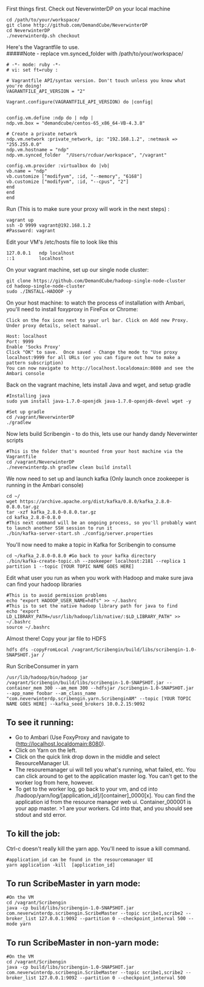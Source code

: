 First things first.  Check out NeverwinterDP on your local machine
```
cd /path/to/your/workspace/
git clone http://github.com/DemandCube/NeverwinterDP
cd NeverwinterDP
./neverwinterdp.sh checkout
```
  
Here's the Vagrantfile to use.  
#####Note - replace vm.synced_folder with /path/to/your/workspace/
```
# -*- mode: ruby -*-
# vi: set ft=ruby :

# Vagrantfile API/syntax version. Don't touch unless you know what you're doing!
VAGRANTFILE_API_VERSION = "2"

Vagrant.configure(VAGRANTFILE_API_VERSION) do |config|


config.vm.define :ndp do | ndp |
ndp.vm.box = "demandcube/centos-65_x86_64-VB-4.3.8"

# Create a private network
ndp.vm.network :private_network, ip: "192.168.1.2", :netmask => "255.255.0.0" 
ndp.vm.hostname = "ndp"
ndp.vm.synced_folder  "/Users/rcduar/workspace", "/vagrant"

config.vm.provider :virtualbox do |vb|
vb.name = "ndp"
vb.customize ["modifyvm", :id, "--memory", "6168"]
vb.customize ["modifyvm", :id, "--cpus", "2"]
end
end
end
```

Run (This is to make sure your proxy will work in the next steps) :
```
vagrant up
ssh -D 9999 vagrant@192.168.1.2
#Password: vagrant
```

Edit your VM's /etc/hosts file to look like this
```
127.0.0.1   ndp localhost
::1         localhost
```


On your vagrant machine, set up our single node cluster:
```
git clone https://github.com/DemandCube/hadoop-single-node-cluster
cd hadoop-single-node-cluster
sudo ./INSTALL-HADOOP -y
```

On your host machine: to watch the process of installation with Ambari, you'll need to install foxyproxy in FireFox or Chrome:
```
Click on the fox icon next to your url bar. Click on Add new Proxy. Under proxy details, select manual. 

Host: localhost 
Port: 9999
Enable 'Socks Proxy'
Click "OK" to save.  Once saved - Change the mode to "Use proxy localhost:9999 for all URLs (or you can figure out how to make a pattern subscription)
You can now navigate to http://localhost.localdomain:8080 and see the Ambari console
```

Back on the vagrant machine, lets install Java and wget, and setup gradle
```
#Installing java 
sudo yum install java-1.7.0-openjdk java-1.7.0-openjdk-devel wget -y

#Set up gradle
cd /vagrant/NeverwinterDP
./gradlew
```

Now lets build Scribengin - to do this, lets use our handy dandy Neverwinter scripts
```
#This is the folder that's mounted from your host machine via the Vagrantfile
cd /vagrant/NeverwinterDP
./neverwinterdp.sh gradlew clean build install
```

We now need to set up and launch kafka  (Only launch once zookeeper is running in the Ambari console)
```
cd ~/
wget https://archive.apache.org/dist/kafka/0.8.0/kafka_2.8.0-0.8.0.tar.gz
tar -xzf kafka_2.8.0-0.8.0.tar.gz
cd kafka_2.8.0-0.8.0
#This next command will be an ongoing process, so you'll probably want to launch another SSH session to run it
./bin/kafka-server-start.sh ./config/server.properties
```

You'll now need to make a topic in Kafka for Scribengin to consume
```
cd ~/kafka_2.8.0-0.8.0 #Go back to your kafka directory
./bin/kafka-create-topic.sh --zookeeper localhost:2181 --replica 1 partition 1 --topic [YOUR TOPIC NAME GOES HERE]
```


Edit what user you run as when you work with Hadoop and make sure java can find your hadoop libraries
```
#This is to avoid permission problems
echo "export HADOOP_USER_NAME=hdfs" >> ~/.bashrc
#This is to set the native hadoop library path for java to find
echo "export LD_LIBRARY_PATH=/usr/lib/hadoop/lib/native/:$LD_LIBRARY_PATH" >> ~/.bashrc
source ~/.bashrc
```

Almost there!  Copy your jar file to HDFS
```
hdfs dfs -copyFromLocal /vagrant/Scribengin/build/libs/scribengin-1.0-SNAPSHOT.jar /
```

Run ScribeConsumer in yarn
```
/usr/lib/hadoop/bin/hadoop jar /vagrant/Scribengin/build/libs/scribengin-1.0-SNAPSHOT.jar --container_mem 300 --am_mem 300 --hdfsjar /scribengin-1.0-SNAPSHOT.jar --app_name foobar --am_class_name "com.neverwinterdp.scribengin.yarn.ScribenginAM" --topic [YOUR TOPIC NAME GOES HERE] --kafka_seed_brokers 10.0.2.15:9092
```



To see it running:
------------------
- Go to Ambari (Use FoxyProxy and navigate to (http://localhost.localdomain:8080). 
- Click on Yarn on the left. 
- Click on the quick link drop down in the middle and select ResourceManager UI.
- The resouremanager ui will tell you what's running, what failed, etc. You can click around to get to the application master log. You can't get to the worker log from here, however.
- To get to the worker log, go back to your vm, and cd into /hadoop/yarn/log/[application_id]/[container]_0000[x]. You can find the application id from the resource manager web ui. Container_000001 is your app master. >1 are your workers. Cd into that, and you should see stdout and std error.


To kill the job:
----------------
Ctrl-c doesn't really kill the yarn app. You'll need to issue a kill command.
```
#application_id can be found in the resourcemanager UI
yarn application -kill  [application_id]
```
 


To run ScribeMaster in yarn mode:
-------------------
```
#On the VM
cd /vagrant/Scribengin
java -cp build/libs/scribengin-1.0-SNAPSHOT.jar com.neverwinterdp.scribengin.ScribeMaster --topic scribe1,scribe2 --broker_list 127.0.0.1:9092 --partition 0 --checkpoint_interval 500 --mode yarn
```

To run ScribeMaster in non-yarn mode:
-------------------
```
#On the VM
cd /vagrant/Scribengin
java -cp build/libs/scribengin-1.0-SNAPSHOT.jar com.neverwinterdp.scribengin.ScribeMaster --topic scribe1,scribe2 --broker_list 127.0.0.1:9092 --partition 0 --checkpoint_interval 500
```
